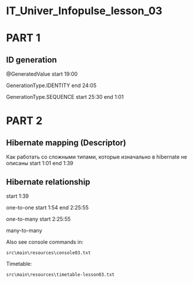 # IT_Univer_Infopulse_lesson_03
# PART 1

## ID generation
@GeneratedValue
start 19:00

GenerationType.IDENTITY
end   24:05

GenerationType.SEQUENCE
start 25:30
end   1:01


# PART 2

## Hibernate mapping (Descriptor)
Как работать со сложными типами, которые изначально в hibernate не описаны
start 1:01
end   1:39

## Hibernate relationship
start 1:39

one-to-one
start 1:54
end   2:25:55

one-to-many
start 2:25:55

many-to-many


Also see console commands in:

    src\main\resources\console03.txt

Timetable:

	src\main\resources\timetable-lesson03.txt